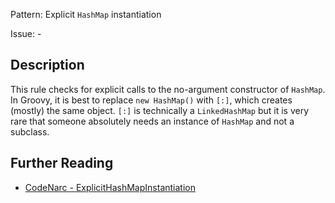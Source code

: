 Pattern: Explicit `HashMap` instantiation

Issue: -

## Description

This rule checks for explicit calls to the no-argument constructor of `HashMap`. In Groovy, it is best to replace `new HashMap()` with `[:]`, which creates (mostly) the same object. `[:]` is technically a `LinkedHashMap` but it is very rare that someone absolutely needs an instance of `HashMap` and not a subclass.

## Further Reading

* [CodeNarc - ExplicitHashMapInstantiation](https://codenarc.github.io/CodeNarc/codenarc-rules-groovyism.html#explicithashmapinstantiation-rule)